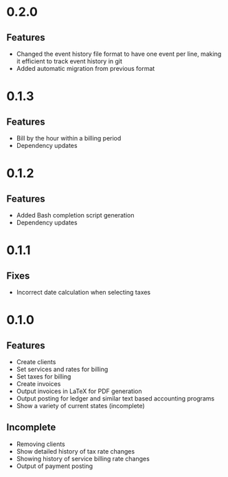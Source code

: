 # 0.2.0

## Features

- Changed the event history file format to have one event per line, making it 
  efficient to track event history in git
- Added automatic migration from previous format

# 0.1.3

## Features

- Bill by the hour within a billing period
- Dependency updates

# 0.1.2

## Features

- Added Bash completion script generation
- Dependency updates

# 0.1.1

## Fixes

- Incorrect date calculation when selecting taxes

# 0.1.0

## Features

- Create clients
- Set services and rates for billing
- Set taxes for billing
- Create invoices
- Output invoices in LaTeX for PDF generation
- Output posting for ledger and similar text based accounting programs
- Show a variety of current states (incomplete)

## Incomplete

- Removing clients
- Show detailed history of tax rate changes
- Showing history of service billing rate changes
- Output of payment posting
